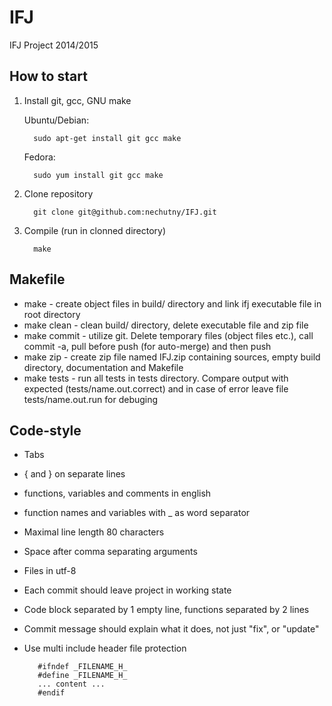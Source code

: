 IFJ
===

IFJ Project 2014/2015

## How to start
1. Install git, gcc, GNU make

    Ubuntu/Debian:

         sudo apt-get install git gcc make
    Fedora:

         sudo yum install git gcc make

2. Clone repository

         git clone git@github.com:nechutny/IFJ.git

3. Compile (run in clonned directory)

         make

## Makefile
* make - create object files in build/ directory and link ifj executable file in root directory
* make clean - clean build/ directory, delete executable file and zip file
* make commit - utilize git. Delete temporary files (object files etc.), call commit -a, pull before push (for auto-merge) and then push
* make zip - create zip file named IFJ.zip containing sources, empty build directory, documentation and Makefile
* make tests - run all tests in tests directory. Compare output with expected (tests/name.out.correct) and in case of error leave file tests/name.out.run for debuging

## Code-style
* Tabs
* { and } on separate lines
* functions, variables and comments in english
* function names and variables with _ as word separator
* Maximal line length 80 characters
* Space after comma separating arguments
* Files in utf-8
* Each commit should leave project in working state
* Code block separated by 1 empty line, functions separated by 2 lines
* Commit message should explain what it does, not just "fix", or "update"
* Use multi include header file protection

         #ifndef _FILENAME_H_
         #define _FILENAME_H_
         ... content ...
         #endif
